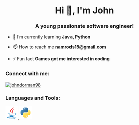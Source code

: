 <h1 align="center">Hi 👋, I'm John</h1>
<h3 align="center">A young passionate software engineer!</h3>

- 🌱 I’m currently learning **Java, Python**

- 📫 How to reach me **namrods15@gmail.com**

- ⚡ Fun fact **Games got me interested in coding**

<h3 align="left">Connect with me:</h3>
<p align="left">
<a href="https://twitter.com/johndorman98" target="blank"><img align="center" src="https://raw.githubusercontent.com/rahuldkjain/github-profile-readme-generator/master/src/images/icons/Social/twitter.svg" alt="johndorman98" height="30" width="40" /></a>
</p>

<h3 align="left">Languages and Tools:</h3>
<p align="left"> <a href="https://www.java.com" target="_blank" rel="noreferrer"> <img src="https://raw.githubusercontent.com/devicons/devicon/master/icons/java/java-original.svg" alt="java" width="40" height="40"/> </a> <a href="https://www.python.org" target="_blank" rel="noreferrer"> <img src="https://raw.githubusercontent.com/devicons/devicon/master/icons/python/python-original.svg" alt="python" width="40" height="40"/> </a> </p>
